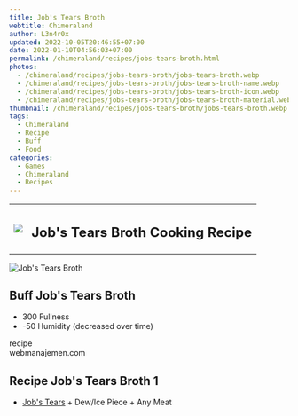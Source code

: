 ```yaml
---
title: Job's Tears Broth
webtitle: Chimeraland
author: L3n4r0x
updated: 2022-10-05T20:46:55+07:00
date: 2022-01-10T04:56:03+07:00
permalink: /chimeraland/recipes/jobs-tears-broth.html
photos:
  - /chimeraland/recipes/jobs-tears-broth/jobs-tears-broth.webp
  - /chimeraland/recipes/jobs-tears-broth/jobs-tears-broth-name.webp
  - /chimeraland/recipes/jobs-tears-broth/jobs-tears-broth-icon.webp
  - /chimeraland/recipes/jobs-tears-broth/jobs-tears-broth-material.webp
thumbnail: /chimeraland/recipes/jobs-tears-broth/jobs-tears-broth.webp
tags:
  - Chimeraland
  - Recipe
  - Buff
  - Food
categories:
  - Games
  - Chimeraland
  - Recipes
---
```


<section id="bootstrap-wrapper"><link rel="stylesheet" href="https://cdn.statically.io/gh/dimaslanjaka/Web-Manajemen/40ac3225/css/bootstrap-4.5-wrapper.css"/><div class="row mb-2"><div class="col-md-12 mb-2"><table class="table" id="post-info"><tbody><tr><td><img class="d-inline-block me-2" src="/chimeraland/recipes/jobs-tears-broth/jobs-tears-broth-icon.webp" width="auto" height="auto"/></td><td><h1 class="fs-5">Job&#x27;s Tears Broth Cooking Recipe</h1></td></tr></tbody></table></div></div><div class="card mb-2"><div class="row g-0"><div class="col-sm-4 position-relative mb-2"><img src="/chimeraland/recipes/jobs-tears-broth/jobs-tears-broth-material.webp" class="card-img fit-cover w-100 h-100" alt="Job&#x27;s Tears Broth" data-fancybox="true"/></div><div class="col-sm-8 mb-2"><div class="card-body"><h2 class="card-title fs-5">Buff Job&#x27;s Tears Broth</h2><div class="card-text"><ul><li>300 Fullness</li><li>-50 Humidity (decreased over time)</li></ul></div><span class="badge rounded-pill bg-dark">recipe</span></div><div class="card-footer text-end text-muted">webmanajemen.com</div></div></div></div><div class="row mb-2"><div class="col-12 col-lg-6 recipe-item mb-2"><div class="card"><div class="card-body"><h2 class="card-title fs-5">Recipe Job&#x27;s Tears Broth 1</h2><div class="card-text"><ul><li><a class="text-decoration-none" href="/chimeraland/materials/job&#x27;s-tears.html">Job&#x27;s Tears</a><span> + </span>Dew/Ice Piece<span> + </span>Any Meat</li></ul></div></div></div></div></div></section>